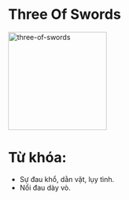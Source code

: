 # Three Of Swords

<img style="width: 200px;" alt="three-of-swords"
  src="https://www.alittlesparkofjoy.com/wp-content/uploads/2020/08/three-of-swords-tarot-card.jpg">

**Từ khóa:**
===

* Sự đau khổ, dằn vặt, lụy tình.
* Nổi đau dày vò.
